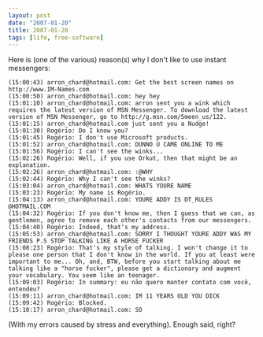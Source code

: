 ```yaml
---
layout: post
date: "2007-01-20"
title: 2007-01-20
tags: [life, free-software]
---
```

Here is (one of the various) reason(s) why I don't like to use
instant messengers:

    (15:00:43) arron_chard@hotmail.com: Get the best screen names on http://www.IM-Names.com
    (15:00:50) arron_chard@hotmail.com: hey hey
    (15:01:10) arron_chard@hotmail.com: arron sent you a wink which requires the latest version of MSN Messenger. To download the latest version of MSN Messenger, go to http://g.msn.com/5meen_us/122.
    (15:01:15) arron_chard@hotmail.com just sent you a Nudge!
    (15:01:30) Rogério: Do I know you?
    (15:01:45) Rogério: I don't use Microsoft products.
    (15:01:52) arron_chard@hotmail.com: DUNNO U CAME ONLINE TO ME
    (15:01:56) Rogério: I can't see the winks...
    (15:02:26) Rogério: Well, if you use Orkut, then that might be an explanation.
    (15:02:26) arron_chard@hotmail.com: :@WHY
    (15:02:44) Rogério: Why I can't see the winks?
    (15:03:04) arron_chard@hotmail.com: WHATS YOURE NAME
    (15:03:23) Rogério: My name is Rogério.
    (15:04:13) arron_chard@hotmail.com: YOURE ADDY IS DT_RULES @HOTMAIL.COM
    (15:04:32) Rogério: If you don't know me, then I guess that we can, as gentlemen, agree to remove each other's contacts from our messengers.
    (15:04:40) Rogério: Indeed, that's my address.
    (15:05:53) arron_chard@hotmail.com: SORRY I THOUGHT YOURE ADDY WAS MY FRIENDS P.S STOP TALKING LIKE A HORSE FUCKER
    (15:08:23) Rogério: That's my style of talking. I won't change it to please one person that I don't know in the world. If you at least were important to me... Oh, and, BTW, before you start talking about me talking like a "horse fucker", please get a dictionary and augment your vocabulary. You seem like an teenager.
    (15:09:03) Rogério: In summary: eu não quero manter contato com você, entendeu?
    (15:09:11) arron_chard@hotmail.com: IM 11 YEARS OLD YOU DICK
    (15:09:42) Rogério: Blocked.
    (15:10:17) arron_chard@hotmail.com: SO


(With my errors caused by stress and everything).
Enough said, right?


